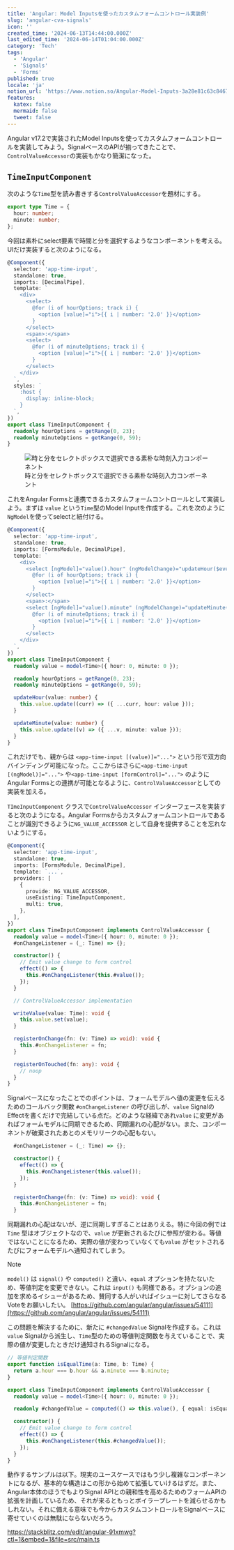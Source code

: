 ```yaml
---
title: 'Angular: Model Inputsを使ったカスタムフォームコントロール実装例'
slug: 'angular-cva-signals'
icon: ''
created_time: '2024-06-13T14:44:00.000Z'
last_edited_time: '2024-06-14T01:04:00.000Z'
category: 'Tech'
tags:
  - 'Angular'
  - 'Signals'
  - 'Forms'
published: true
locale: 'ja'
notion_url: 'https://www.notion.so/Angular-Model-Inputs-3a28e81c63c84670af97d9e6218e2db8'
features:
  katex: false
  mermaid: false
  tweet: false
---
```


Angular v17.2で実装されたModel Inputsを使ってカスタムフォームコントロールを実装してみよう。SignalベースのAPIが揃ってきたことで、`ControlValueAccessor`の実装もかなり簡潔になった。

## `TimeInputComponent`

次のような`Time`型を読み書きする`ControlValueAccessor`を題材にする。

```ts
export type Time = {
  hour: number;
  minute: number;
};
```

今回は素朴にselect要素で時間と分を選択するようなコンポーネントを考える。UIだけ実装すると次のようになる。

```ts
@Component({
  selector: 'app-time-input',
  standalone: true,
  imports: [DecimalPipe],
  template: `
    <div>
      <select>
        @for (i of hourOptions; track i) {
          <option [value]="i">{{ i | number: '2.0' }}</option>
        }
      </select>
      <span>:</span>
      <select>
        @for (i of minuteOptions; track i) {
          <option [value]="i">{{ i | number: '2.0' }}</option>
        }
      </select>
    </div>
  `,
  styles: `
    :host {
      display: inline-block;
    }
  `,
})
export class TimeInputComponent {
  readonly hourOptions = getRange(0, 23);
  readonly minuteOptions = getRange(0, 59);
}
```

<figure>
  <img src="/images/angular-cva-signals/Untitled.png" alt="時と分をセレクトボックスで選択できる素朴な時刻入力コンポーネント">
  <figcaption>時と分をセレクトボックスで選択できる素朴な時刻入力コンポーネント</figcaption>
</figure>

これをAngular Formsと連携できるカスタムフォームコントロールとして実装しよう。まずは `value` という`Time`型のModel Inputを作成する。これを次のように`NgModel`を使ってselectと紐付ける。

```ts
@Component({
  selector: 'app-time-input',
  standalone: true,
  imports: [FormsModule, DecimalPipe],
  template: `
    <div>
      <select [ngModel]="value().hour" (ngModelChange)="updateHour($event)">
        @for (i of hourOptions; track i) {
          <option [value]="i">{{ i | number: '2.0' }}</option>
        }
      </select>
      <span>:</span>
      <select [ngModel]="value().minute" (ngModelChange)="updateMinute($event)">
        @for (i of minuteOptions; track i) {
          <option [value]="i">{{ i | number: '2.0' }}</option>
        }
      </select>
    </div>
  `,
})
export class TimeInputComponent {
  readonly value = model<Time>({ hour: 0, minute: 0 });

  readonly hourOptions = getRange(0, 23);
  readonly minuteOptions = getRange(0, 59);

  updateHour(value: number) {
    this.value.update((curr) => ({ ...curr, hour: value }));
  }

  updateMinute(value: number) {
    this.value.update((v) => ({ ...v, minute: value }));
  }
}
```

これだけでも、親からは `<app-time-input [(value)]="...">` という形で双方向バインディング可能になった。ここからはさらに`<app-time-input [(ngModel)]="...">` や`<app-time-input [formControl]="...">` のようにAngular Formsとの連携が可能となるように、`ControlValueAccessor`としての実装を加える。

`TImeInputComponent` クラスで`ControlValueAccessor` インターフェースを実装すると次のようになる。Angular Formsからカスタムフォームコントロールであることが識別できるように`NG_VALUE_ACCESSOR` として自身を提供することを忘れないようにする。

```ts
@Component({
  selector: 'app-time-input',
  standalone: true,
  imports: [FormsModule, DecimalPipe],
  template: `...`,
  providers: [
    {
      provide: NG_VALUE_ACCESSOR,
      useExisting: TimeInputComponent,
      multi: true,
    },
  ],
})
export class TimeInputComponent implements ControlValueAccessor {
  readonly value = model<Time>({ hour: 0, minute: 0 });
  #onChangeListener = (_: Time) => {};

  constructor() {
    // Emit value change to form control
    effect(() => {
      this.#onChangeListener(this.#value());
    });
  }

  // ControlValueAccessor implementation

  writeValue(value: Time): void {
    this.value.set(value);
  }

  registerOnChange(fn: (v: Time) => void): void {
    this.#onChangeListener = fn;
  }

  registerOnTouched(fn: any): void {
    // noop
  }
}
```

Signalベースになったことでのポイントは、フォームモデルへ値の変更を伝えるためのコールバック関数 `#onChangeListener` の呼び出しが、`value` SignalのEffectを書くだけで完結している点だ。どのような経緯であれ`value` に変更があればフォームモデルに同期できるため、同期漏れの心配がない。また、コンポーネントが破棄されたあとのメモリリークの心配もない。

```ts
  #onChangeListener = (_: Time) => {};

  constructor() {
    effect(() => {
      this.#onChangeListener(this.value());
    });
  }

  registerOnChange(fn: (v: Time) => void): void {
    this.#onChangeListener = fn;
  }
```

同期漏れの心配はないが、逆に同期しすぎることはありえる。特に今回の例では`Time` 型はオブジェクトなので、`value` が更新されるたびに参照が変わる。等値ではないことになるため、実際の値が変わっていなくても`value` がセットされるたびにフォームモデルへ通知されてしまう。

> [!NOTE]
> `model()` は `signal()` や `computed()` と違い、`equal` オプションを持たないため、等値判定を変更できない。これは `input()` も同様である。オプションの追加を求めるイシューがあるため、賛同する人がいればイシューに対してさらなるVoteをお願いしたい。
> [https://github.com/angular/angular/issues/54111](https://github.com/angular/angular/issues/54111)

この問題を解決するために、新たに `#changedValue` Signalを作成する。これは`value` Signalから派生し、`Time`型のための等値判定関数を与えていることで、実際の値が変更したときだけ通知されるSignalになる。

```ts
// 等値判定関数
export function isEqualTime(a: Time, b: Time) {
  return a.hour === b.hour && a.minute === b.minute;
}

export class TimeInputComponent implements ControlValueAccessor {
  readonly value = model<Time>({ hour: 0, minute: 0 });

  readonly #changedValue = computed(() => this.value(), { equal: isEqualTime });

  constructor() {
    // Emit value change to form control
    effect(() => {
      this.#onChangeListener(this.#changedValue());
    });
  }
}
```

動作するサンプルは以下。現実のユースケースではもう少し複雑なコンポーネントになるが、基本的な構造はこの形から始めて拡張していけるはずだ。また、Angular本体のほうでもよりSignal APIとの親和性を高めるためのフォームAPIの拡張を計画しているため、それが来るともっとボイラープレートを減らせるかもしれない。それに備える意味でも今からカスタムコントロールをSignalベースに寄せていくのは無駄にならないだろう。

https://stackblitz.com/edit/angular-91xmwg?ctl=1&embed=1&file=src/main.ts
